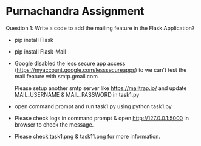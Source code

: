 # Purnachandra Assignment

Question 1: Write a code to add the mailing feature in the Flask Application?

* pip install Flask
* pip install Flask-Mail

* Google disabled the less secure app access (https://myaccount.google.com/lesssecureapps) to we can't test the mail feature with smtp.gmail.com

  Please setup another smtp server like https://mailtrap.io/ and update MAIL_USERNAME & MAIL_PASSWORD in task1.py
  
* open command prompt and run task1.py using python task1.py

* Please check logs in command prompt & open http://127.0.0.1:5000 in browser to check the message.

* Please check task1.png & task11.png for more information.


  
